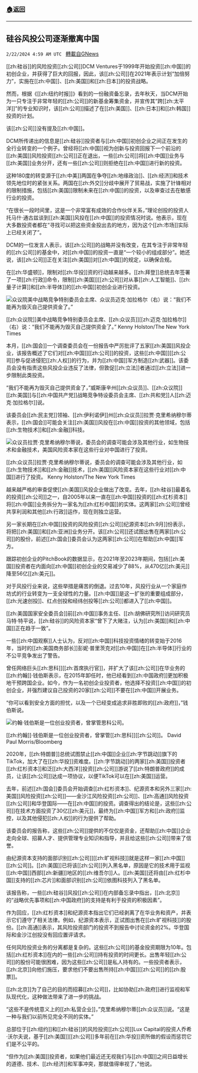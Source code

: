 ###  [:house:返回](README.md)
---


## 硅谷风投公司逐渐撤离中国
`2/22/2024 4:59 AM UTC ` [轉載自GNews](https://gnews.org/articles/2331665)

[[zh:硅谷]]的风险投资[[zh:公司]]DCM Ventures于1999年开始投资[[zh:中国]]的初创企业，并获得了巨大的回报，因此，该[[zh:公司]]在2021年表示计划“加倍努力”，实施在[[zh:中国]]、[[zh:美国]]和[[zh:日本]]的投资战略。

然而，根据《[[zh:纽约时报]]》看到的一份融资备忘录，去年秋天，当DCM开始为一只专注于非常年轻的[[zh:公司]]的新基金筹集资金，并宣传其“跨[[zh:太平洋]]”的专业知识时，该[[zh:公司]]描述了在[[zh:美国]]、[[zh:日本]]和[[zh:韩国]]投资的计划。

该[[zh:公司]]没有提及[[zh:中国]]。

DCM所传递出的信息是[[zh:硅谷]]投资者与[[zh:中国]]初创企业之间正在发生的全行业转变的一个例子。曾经将[[zh:中国]]视为创新与投资回报下一个前沿的[[zh:美国]]风险投资[[zh:公司]]正在退出，一些[[zh:公司]]将[[zh:中国]]业务与[[zh:美国]]业务分开，还有一些[[zh:公司]]则拒绝在[[zh:中国]]进行新的投资。

这种180度的转变源于[[zh:中美]]两国在争夺[[zh:地缘政治]]、[[zh:经济]]和技术领先地位时的紧张关系。两国在[[zh:外交]]分歧中展开了贸易战，实施了针锋相对的限制措施，包括[[zh:美国]]限制未来在[[zh:中国]]的投资，以及审查过去在敏感行业的投资。

“在很长一段时间里，这是一个非常富有成效的合作伙伴关系，”理论创投的投资人托马什·通古兹谈到[[zh:美国]]风投在[[zh:中国]]的投资情况时说。他表示，现在大多数投资者都在“寻找可以把这些资金投出去的地方，因为这个[[zh:市场]]实际上已经关闭了”。

DCM的一位发言人表示，该[[zh:公司]]的战略并没有改变，在其专注于非常年轻的[[zh:公司]]的基金中，对[[zh:中国]]的投资一直是“一个较小的组成部分”。她还说，该[[zh:公司]]正在关注[[zh:美国]]对[[zh:中国]]的规定，以确保合规。

在[[zh:华盛顿]]，限制对[[zh:华投]]资的行动越来越多。[[zh:拜登]]总统去年签署了一项[[zh:行政]]命令，限制[[zh:美国]][[zh:公司]]对从事[[zh:人工智能]]、[[zh:量子计算]]和[[zh:半导体]]的[[zh:中国]]初创企业进行投资。

![众议院美中战略竞争特别委员会主席、众议员迈克·加拉格尔（右）说：“我们不能再为毁灭自己提供资金了。”](https://static01.nyt.com/images/2024/02/15/multimedia/00VC-CHINA-1-02-hwbl/00VC-CHINA-1-02-hwbl-master1050.jpg "众议院美中战略竞争特别委员会主席、众议员迈克·加拉格尔（右）说：“我们不能再为毁灭自己提供资金了。”")

[[zh:众议院]]美中战略竞争特别委员会主席、[[zh:众议员]][[zh:迈克·加拉格尔]]（右）说：“我们不能再为毁灭自己提供资金了。” Kenny Holston/The New York Times

本月，[[zh:国会]]一个调查委员会在一份报告中严厉批评了五家[[zh:美国]]风投企业，该报告概述了它们对[[zh:中国]][[zh:公司]]的投资，这些[[zh:中国]][[zh:公司]]参与促进侵犯[[zh:人权]]的行为，并为[[zh:中国]]军方制造[[zh:武器]]。该委员会没有指责这些风投企业违反了法律，但敦促[[zh:立法]]者通过[[zh:立法]]进一步限制此类投资。

“我们不能再为毁灭自己提供资金了，”威斯康辛州[[zh:众议员]]、[[zh:众议院]][[zh:美国]]与[[zh:中国共产党]]战略竞争特设委员会主席、[[zh:共和党]]人[[zh:迈克·加拉格尔]]说。

该委员会[[zh:民主党]]领袖、[[zh:伊利诺伊]]州[[zh:众议员]]拉贾·克里希纳穆尔蒂表示，[[zh:国会]]可能会关注[[zh:美国]]风投在[[zh:中国]]投资的其他领域，包括[[zh:生物技术]]和[[zh:金融]]科技。

![众议员拉贾·克里希纳穆尔蒂说，委员会的调查可能会涉及其他行业，如生物技术和金融技术，美国风险资本家在这些行业对中国进行了投资。](https://static01.nyt.com/images/2024/02/15/multimedia/00VC-CHINA-1-03-hwbl/00VC-CHINA-1-03-hwbl-master1050.jpg "众议员拉贾·克里希纳穆尔蒂说，委员会的调查可能会涉及其他行业，如生物技术和金融技术，美国风险资本家在这些行业对中国进行了投资。")

[[zh:众议员]]拉贾·克里希纳穆尔蒂说，委员会的调查可能会涉及其他行业，如[[zh:生物技术]]和[[zh:金融]]技术，[[zh:美国]]风险资本家在这些行业对[[zh:中国]]进行了投资。 Kenny Holston/The New York Times

越来越严格的审查促使[[zh:美国]]风投企业做出了改变。去年，[[zh:硅谷]]最着名的投资[[zh:公司]]之一，自2005年以来一直在[[zh:中国]]投资的[[zh:红杉资本]]将[[zh:中国]]业务拆分为一家名为[[zh:红杉中国]]的实体。这两家[[zh:公司]]曾经共享利润和其他[[zh:行政]]运作，现在则独立运营。

另一家长期在[[zh:中国]]投资的风险投资[[zh:公司]]纪源资本[[zh:9月]]份表示，将把[[zh:美国]]和[[zh:亚洲]]业务分开。该[[zh:公司]]还试图出售在两家[[zh:公司]]的股份，前述[[zh:国会]]委员会认为这两家[[zh:公司]]在帮助[[zh:中国]]军方。

跟踪初创企业的PitchBook的数据显示，在2021年至2023年期间，包括[[zh:美国]]投资者在内面向[[zh:中国]]初创企业的交易减少了88%，从470亿[[zh:美元]]降至56亿[[zh:美元]]。

对于风投行业来说，这些举措是痛苦的倒退。过去10年，风投行业从一个家庭作坊式的行业转变为一支全球性的力量。[[zh:中国]]是这一扩张的重要组成部分，[[zh:光速创投]]、红点创投和经纬创投等[[zh:公司]]都进入了[[zh:中国]]。

[[zh:美国国家安全委员会]]前[[zh:中国]]事务主任、[[zh:胡佛研究所]]访问研究员马特·特平说，[[zh:硅谷]]的风险资本家“曾下了大赌注，认为[[zh:美国]]和[[zh:中国]]正在趋于一致”。

一些[[zh:中国观察]]人士认为，反对[[zh:中国]]科技投资情绪的转变始于2016年，当时的[[zh:美国商务部长]]彭妮·普里茨克对[[zh:中国]]在[[zh:半导体]]行业的不公平竞争发出了警告。

曾任网络巨头[[zh:思科]][[zh:首席执行官]]，并扩大了该[[zh:公司]]在华业务的[[zh:约翰]]·钱伯斯表示，在2015年卸任时，他已经看到[[zh:中国政府]]更加积极地干预跨国企业。如今，作为一名初创企业投资者，他选择不投资[[zh:中国]]的初创企业，并强烈建议自己投资的20家[[zh:公司]]不要在[[zh:中国]]开展业务。

“你可以看到安全方面的担忧，以及一个已经变成追求非胜即败的[[zh:政府]]，”钱伯斯说。

![约翰·钱伯斯是一位创业投资者，曾掌管思科公司。](https://static01.nyt.com/images/2024/02/15/business/00vc-china-chambers/00vc-china-chambers-master1050.jpg "约翰·钱伯斯是一位创业投资者，曾掌管思科公司。")

[[zh:约翰]]·钱伯斯是一位创业投资者，曾掌管[[zh:思科]][[zh:公司]]。 David Paul Morris/Bloomberg

2020年，[[zh:特朗普]]总统试图禁止[[zh:中国]]企业[[zh:字节跳动]]旗下的TikTok，加大了在[[zh:华投]]资难度。[[zh:字节跳动]]的两家[[zh:美国]]投资者[[zh:红杉资本]]和泛[[zh:大西洋]]投资[[zh:公司]]游说了[[zh:特朗普政府]]的成员，让该[[zh:公司]]达成一项协议，以便TikTok可以在[[zh:美国]]运营。

去年，前述[[zh:国会]]委员会开始调查[[zh:红杉资本]]、纪源资本和另外三家[[zh:美国]]风险投资[[zh:公司]]——金沙江风险投资[[zh:公司]]、[[zh:高通]]风险投资[[zh:公司]]和华登国际——在[[zh:中国]]的投资。调查得出的结论是，这些[[zh:公司]]在技术方面投资了30亿[[zh:美元]]，最终为[[zh:中国]]军方和[[zh:政府]]监控，以及其他侵犯[[zh:人权]]的行为提供了帮助。

该委员会的报告称，这些[[zh:公司]]提供的不仅仅是资金，还帮助[[zh:中国]]企业走向全球、招募人才、提供管理专业知识和指导，并且给这些[[zh:公司]]带来了信誉。

由纪源资本支持的面部识别[[zh:公司]][[zh:旷视科技]]就是这样一家[[zh:中国]][[zh:公司]]。[[zh:美国]]已将该[[zh:公司]]列入黑名单，原因是它的技术用于监视[[zh:中国]]西部[[zh:新疆]]地区的[[zh:维吾尔]]人。[[zh:美国]]还将由[[zh:红杉中国]]支持的[[zh:芯片]]和面部识别[[zh:公司]]依图科技列入了黑名单。

该报告称，一些[[zh:硅谷]]风投[[zh:公司]]在内部备忘录中指出，[[zh:北京]]的“战略优先事项和[[zh:中国政府]]的支持是有利于投资的积极因素”。

作为回应，[[zh:红杉资本]]和纪源资本指出它们已经剥离了在华业务和资产，并表示它们遵守了相关法律。例如，纪源资本表示，正试图出售在[[zh:旷视科技]]的股份。[[zh:高通]]表示，其风险投资部门的投资不到报告中讨论资金的2%。华登国际和金沙江创投没有回应置评请求。

任何风险投资业务的分离都是复杂的。这些[[zh:公司]]的基金投资期限为10年。包括[[zh:红杉资本]]在内的一些[[zh:公司]]持有投资的时间更长。出售年轻[[zh:公司]]的股份可能很困难，因为这些[[zh:公司]]是私人持有的。一些投资者表示，[[zh:北京]]向他们施压，要求他们不要出售所持[[zh:中国]][[zh:公司]]的[[zh:股票]]。

[[zh:北京]]为了自己的目的而招募[[zh:公司]]，比如协助[[zh:政府]]进行监视和军队现代化，这种做法带来了进一步的挑战。

“这些不是传统意义上的[[zh:私营企业]]，”克里希纳穆尔蒂[[zh:众议员]]说。“这是一种与我们以前所见完全不同的实体。”

总部位于[[zh:纽约]]和[[zh:硅谷]]的风险投资[[zh:公司]]Lux Capital的投资人乔希·沃尔夫说，基于[[zh:美国]][[zh:公司]]多年前在[[zh:华投]]资所做的假设而惩罚它们是不公平的。

“但作为[[zh:美国]]投资者，如果他们最近还无视我们与[[zh:中国]]之间日益增长的道德、技术、[[zh:经济]]和军事冲突，那就值得审视了，”他说。
